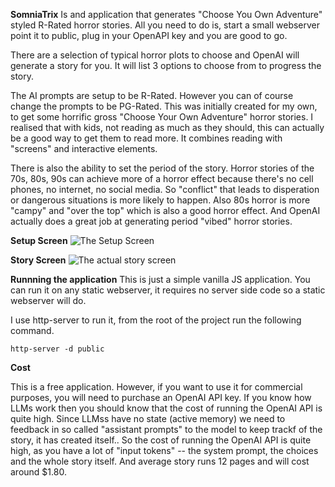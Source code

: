 **SomniaTrix**
Is and application that generates "Choose You Own Adventure" styled R-Rated horror stories.
All you need to do is, start a small webserver point it to public, plug in your OpenAPI key and you are good to go.

There are a selection of typical horror plots to choose and OpenAI will generate a story for you. It will list 3 options to choose from to progress the story.

The AI prompts are setup to be R-Rated. However you can of course change the prompts to be PG-Rated. This was initially created for my own, to get some horrific gross "Choose Your Own Adventure" horror stories. 
I realised that with kids, not reading as much as they should, this can actually be a good way to get them to read more. It combines reading with "screens" and interactive elements.

There is also the ability to set the period of the story. Horror stories of the 70s, 80s, 90s can achieve more of a horror effect because there's no cell phones, no internet, no social media. So "conflict" that leads to disperation or dangerous situations is more likely to happen. Also 80s horror is more "campy" and "over the top" which is also a good horror effect. And OpenAI actually does a great job at generating period "vibed" horror stories.

**Setup Screen**
![The Setup Screen](images/pic1.png "Setup Screen")

**Story Screen**
![The actual story screen](./images/pic2.png "Story Screen")

**Runnning the application**
This is just a simple vanilla JS application. You can run it on any static webserver, it requires no server side code so a static webserver will do.

I use http-server to run it, from the root of the project run the following command.
```
http-server -d public
```

**Cost**

This is a free application. However, if you want to use it for commercial purposes, you will need to purchase an OpenAI API key.
If you know how LLMs work then you should know that the cost of running the OpenAI API is quite high. Since LLMss have no state (active memory) we need to feedback in so called "assistant prompts" to the model to keep trackf of the story, it has created itself.. So the cost of running the OpenAI API is quite high, as you have a lot of "input tokens" -- the system prompt, the choices and the whole story itself.
And average story runs 12 pages and will cost around $1.80.

